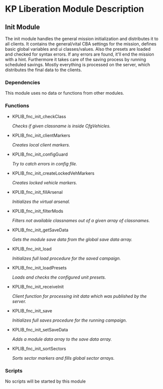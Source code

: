 # KP Liberation Module Description

## Init Module
The init module handles the general mission initialization and distributes it to all clients.
It contains the general/vital CBA settings for the mission, defines basic global variables and ui classes/values.
Also the presets are loaded and checked for syntax errors. If any errors are found, it'll end the mission with a hint.
Furthermore it takes care of the saving process by running scheduled savings.
Mostly everything is processed on the server, which distributes the final data to the clients.

### Dependencies
This module uses no data or functions from other modules.

### Functions
* KPLIB_fnc_init_checkClass

  *Checks if given classname is inside CfgVehicles.*

* KPLIB_fnc_init_clientMarkers

  *Creates local client markers.*

* KPLIB_fnc_init_configGuard

  *Try to catch errors in config file.*

* KPLIB_fnc_init_createLockedVehMarkers

  *Creates locked vehicle markers.*

* KPLIB_fnc_init_fillArsenal

  *Initializes the virtual arsenal.*

* KPLIB_fnc_init_filterMods

  *Filters not available classnames out of a given array of classnames.*

* KPLIB_fnc_init_getSaveData

  *Gets the module save data from the global save data array.*

* KPLIB_fnc_init_load

  *Initializes full load procedure for the saved campaign.*

* KPLIB_fnc_init_loadPresets

  *Loads and checks the configured unit presets.*

* KPLIB_fnc_init_receiveInit

  *Client function for processing init data which was published by the server.*

* KPLIB_fnc_init_save

  *Initializes full saves procedure for the running campaign.*

* KPLIB_fnc_init_setSaveData

  *Adds a module data array to the save data array.*

* KPLIB_fnc_init_sortSectors

  *Sorts sector markers and fills global sector arrays.*

### Scripts
No scripts will be started by this module
